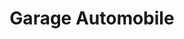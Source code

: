---
title: "Garage Automobile"
url: /nzerekore/garage-automobile-2/
shop: réparation de voitures
---